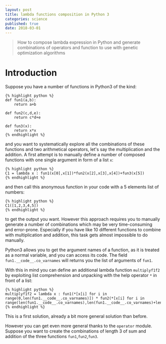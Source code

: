 ```yaml
---
layout: post
title: lambda functions composition in Python 3
categories: science
published: true
date: 2018-03-01
---
```


<blockquote>
How to compose lambda expression in Python and generate combinations of operators and function to use with genetic optimization algorithms
</blockquote>

Introduction
==============


Suppose you have a number of functions in Python3 of the kind:


    {% highlight python %}
    def fun1(a,b):
        return a+b

    def fun2(c,d,e):
        return c*d+e

    def fun3(x):
        return x*x
    {% endhighlight %}


and you want to systematically explore all the combinations of these functions and two arithmetical operators, let's say the multiplication and the addition.
A first attempt is to manually define a number of composed functions with one single argument in form of a list `x`:

    {% highlight python %}
    C1 = lambda x : fun1(x[0],x[1])*fun2(x[2],x[3],x[4])+fun3(x[5])
    {% endhighlight %}

and then call this anonymous function in your code with a 5 elements list of numbers:

    {% highlight python %}
    C1([1,2,3,4,5])
    {% endhighlight %}

to get the output you want. However this approach requires you to manually generate a number of combinations which may be very time-consuming and error-prone.
Especially if you have like 10 different functions to combine with multiplication and addition, this task gets almost impossible to do manually.

Python3 allows you to get the argument names of a function, as it is treated as a normal variable, and you can access its code.
The field `fun1.__code__.co_varnames` will returns you the list of arguments of `fun1`.

With this in mind you can define an additional lambda function `multiplyf1f2` by exploiting list comprehension and unpacking with the help operator `*` in front of a list:

    {% highlight python %}
    multiplyf1f2 = lambda x : fun1(*[x[i] for i in range(0,len(fun1.__code__.co_varnames)]) * fun2(*[x[i] for i in range(len(fun1.__code__.co_varnames),len(fun1.__code__.co_varnames)+len(fun2.__code__.co_varnames)])
    {% endhighlight %}

This is a first solution, already a bit more general solution than before.

However you can get even more general thanks to the `operator` module. Suppose you want to create the combinations of length 3 of sum and addition of the three functions `fun1`,`fun2`,`fun3`.
